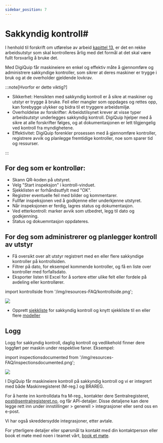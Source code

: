```yaml
---
sidebar_position: 7
---
```


# Sakkyndig kontroll#


I henhold til forskrift om utførelse av arbeid [kapittel 13](https://lovdata.no/dokument/SF/forskrift/2011-12-06-1357/KAPITTEL_3-4#%C2%A713-4), er det en rekke arbeidsutstyr som skal kontrolleres årlig med det formål at det skal være fullt forsvarlig å bruke det.  



Med DigiQuip får maskineiere en enkel og effektiv måte å gjennomføre og administrere sakkyndige kontroller, som sikrer at deres maskiner er trygge i bruk og at de overholder gjeldende lovkrav.


:::note[Hvorfor er dette viktig?]
- 	Sikkerhet: Hensikten med sakkyndig kontroll er å sikre at maskiner og utstyr er trygge å bruke. Feil eller mangler som oppdages og rettes opp, kan forebygge ulykker og bidra til et tryggere arbeidsmiljø.
- 	Overholdelse av forskrifter: Arbeidstilsynet krever at visse typer arbeidsutstyr underlegges sakkyndig kontroll. DigiQuip hjelper med å sikre at alle forskrifter følges, og at dokumentasjonen er lett tilgjengelig ved kontroll fra myndighetene.
- 	Effektivitet: DigiQuip forenkler prosessen med å gjennomføre kontroller, registrere avvik og planlegge fremtidige kontroller, noe som sparer tid og ressurser.

:::

## For deg som er kontrollør: 

- Skann QR-koden på utstyret.
- Velg "Start inspeksjon" i kontroll-vinduet.
- Sjekklisten er forhåndsutfylt med "OK".
- Registrer eventuelle feil med bilder og kommentarer.
- Fullfør inspeksjonen ved å godkjenne eller underkjenne utstyret.
- Når inspeksjonen er ferdig, lagres status og dokumentasjon.
- Ved etterkontroll: marker avvik som utbedret, legg til dato og godkjenning.
- Status og dokuemntasjon oppdateres.


## For deg som administrerer og planlegger kontroll av utstyr

- Få oversikt over alt utstyr registrert med en eller flere sakkyndige kontroller på kontrollsiden.
- Filtrer på dato, for eksempel kommende kontroller, og få en liste over kontroller med forfallsdato.
- Eksporter listen til Excel for å sortere etter ulike felt eller fordele på avdeling eller kontrollører.
 
import kontrollside from '/img/resources-FAQ/kontrollside.png';

<img src={kontrollside} style={{width:800}} />


- Opprett [sjekkliste](/docs/DigiQuip/checklists#opprett-sjekkliste-for-sakkynig-kontroll) for sakkyndig kontroll og knytt sjekkliste til en eller flere [modeller](/docs/DigiQuip/checklists#knytt-sjekkliste-til-arbeidsutstyr)


## Logg

Logg for sakkyndig kontroll, daglig kontroll og vedlikehold finner dere loggført per maskin under respektive faner. Eksempel:

import inspectionsdocumented from '/img/resources-FAQ/inspectionsdocumented.png';

<img src={inspectionsdocumented} style={{width:800}} />


I DigiQuip får maskineiere kontroll på sakkyndig kontroll og vi er integrert med både Maskinregisteret (M-reg.) og BRAREG.

For å hente inn kontrolldata fra M-reg., kontakter dere Sentralregisteret, post@sentralregisteret.no, og får API-detaljer. Disse 
detaljene kan dere legge rett inn under innstillinger > generell > integrasjoner eller send oss en e-post.

Vi har også skreddersydde integrasjoner, etter avtale.



For ytterligere detaljer eller spørsmål ta kontakt med din kontaktperson eller book et møte med noen i teamet vårt, [book et møte](https://digiquip.no/about).